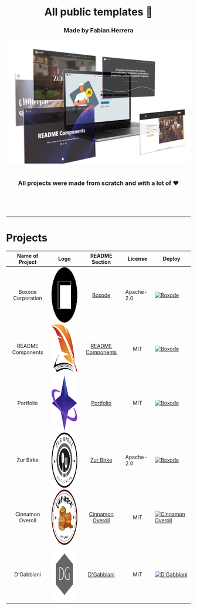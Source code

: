 <div align='center'>
  <h1>All public templates 🎨</h1>
  <h3>Made by Fabian Herrera</h3>
  
  <img src='https://raw.githubusercontent.com/FabianHMzz/all-templates/main/public/mockup.webp' />
</div>

<br />

<h3 align='center'>All projects were made from scratch and with a lot of ❤</h3>

<br /><br /><br />

---

# Projects

<div align='center'>

| Name of Project | Logo | README Section | License |  Deploy |
|-----------------|------|----------------|---------|---------|
| <div align='center'>Boxode Corporation</div> | <img height='150em' align='center' src='https://raw.githubusercontent.com/FabianHMzz/all-templates/main/public/Logos/Boxode-circle-logo.png' /> | <div align='center'>[Boxode]()</div> | Apache-2.0 | [![Boxode](https://img.shields.io/badge/Deploy-000000?style=for-the-badge&logo=vercel&logoColor=white)](https://boxode.org/) |
| <div align='center'>README Components</div> | <img height='130em' src='https://raw.githubusercontent.com/FabianHMzz/all-templates/main/public/Logos/RCL.png' /> | <div align='center'>[README Components]()</div> | <div align='center'>MIT</div> | [![Boxode](https://img.shields.io/badge/Deploy-000000?style=for-the-badge&logo=vercel&logoColor=white)](https://readme-components.wiki/) |
| <div align='center'>Portfolio</div> | <img height='150em' align='center' src='https://raw.githubusercontent.com/FabianHMzz/all-templates/main/public/Logos/FH.png' /> | <div align='center'>[Portfolio]()</div> | <div align='center'>MIT</div> | [![Boxode](https://img.shields.io/badge/Deploy-000000?style=for-the-badge&logo=vercel&logoColor=white)](https://fabianhmz.dev/) |
| <div align='center'>Zur Birke</div> | <img height='150em' align='center' src='https://raw.githubusercontent.com/FabianHMzz/all-templates/2c7da9e8436107677f311a26b920556a0d30967c/public/Logos/zur-birke.svg' /> | <div align='center'>[Zur Birke]()</div> | Apache-2.0 | [![Boxode](https://img.shields.io/badge/Deploy-000000?style=for-the-badge&logo=vercel&logoColor=white)](https://zur-birke.vercel.app/) |
| <div align='center'>Cinnamon Overoll</div> | <img height='150em' align='center' src='https://raw.githubusercontent.com/FabianHMzz/all-templates/main/public/Logos/COR-logo.webp' /> | <div align='center'>[Cinnamon Overoll]()</div> | <div align='center'>MIT</div> | [![Cinnamon Overoll](https://img.shields.io/badge/Deploy-000000?style=for-the-badge&logo=vercel&logoColor=white)](https://cinnamon-overoll.vercel.app/) |
| <div align='center'>D'Gabbiani</div> | <img height='150em' align='center' src='https://raw.githubusercontent.com/FabianHMzz/all-templates/main/public/Logos/Gabbiani.png' /> | <div align='center'>[D'Gabbiani]()</div> | <div align='center'>MIT</div> | [![D'Gabbiani](https://img.shields.io/badge/Deploy-000000?style=for-the-badge&logo=github&logoColor=white)](https://fabianhmzz.github.io/D-Gabbiani-Trajes/) |


</div>
